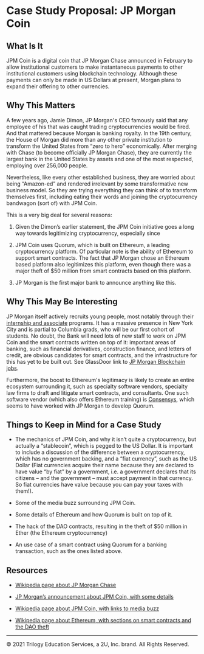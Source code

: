 # Case Study Proposal: JP Morgan Coin

## What Is It

JPM Coin is a digital coin that JP Morgan Chase announced in February to allow institutional customers to make instantaneous payments to other institutional customers using blockchain technology. Although these payments can only be made in US Dollars at present, Morgan plans to expand their offering to other currencies.

## Why This Matters

A few years ago, Jamie Dimon, JP Morgan's CEO famously said that any employee of his that was caught trading cryptocurrencies would be fired. And that mattered because Morgan is banking royalty. In the 19th century, the House of Morgan did more than any other private institution to transform the United States from “zero to hero” economically. After merging with Chase (to become officially JP Morgan Chase), they are currently the largest bank in the United States by assets and one of the most respected, employing over 256,000 people.

Nevertheless, like every other established business, they are worried about being “Amazon-ed” and rendered irrelevant by some transformative new business model. So they are trying everything they can think of to transform themselves first, including eating their words and joining the cryptocurrency bandwagon (sort of) with JPM Coin.

This is a very big deal for several reasons:

1. Given the Dimon’s earlier statement, the JPM Coin initiative goes a long way towards legitimizing cryptocurrency, especially since

2. JPM Coin uses Quorum, which is built on Ethereum, a leading cryptocurrency platform. Of particular note is the ability of Ethereum to support smart contracts. The fact that JP Morgan chose an Ethereum based platform also legitimizes this platform, even though there was a major theft of $50 million from smart contracts based on this platform.

3. JP Morgan is the first major bank to announce anything like this.

## Why This May Be Interesting

JP Morgan itself actively recruits young people, most notably through their [internship and associate](https://careers.jpmorgan.com/us/en/students/programs?)  programs. It has a massive presence in New York City and is partial to Columbia grads, who will be our first cohort of students. No doubt, the Bank will need lots of new staff to work on JPM Coin and the smart contracts written on top of it: important areas of banking, such as financial derivatives, construction finance, and letters of credit, are obvious candidates for smart contracts, and the infrastructure for this has yet to be built out. See GlassDoor link to [JP Morgan Blockchain jobs](https://www.glassdoor.com/Jobs/J-P-Morgan-blockchain-Jobs-EI_IE145.0,10_KO11,21.htm).

Furthermore, the boost to Ethereum's legitimacy is likely to create an entire ecosystem surrounding it, such as specialty software vendors, specialty law firms to draft and litigate smart contracts, and consultants. One such software vendor (which also offers Ethereum training) is [Consensys](https://consensys.net/), which seems to have worked with JP Morgan to develop Quorum.

## Things to Keep in Mind for a Case Study

* The mechanics of JPM Coin, and why it isn’t quite a cryptocurrency, but actually a “stablecoin”, which is pegged to the US Dollar. It is important to include a discussion of the difference between a cryptocurrency, which has no government backing, and a “fiat currency”, such as the US Dollar (Fiat currencies acquire their name because they are declared to have value “by fiat” by a government, i.e. a government declares that its citizens – and the government – must accept payment in that currency. So fiat currencies have value because you can pay your taxes with them!).

* Some of the media buzz surrounding JPM Coin.

* Some details of Ethereum and how Quorum is built on top of it.

* The hack of the DAO contracts, resulting in the theft of $50 million in Ether (the Ethereum cryptocurrency)

* An use case of a smart contract using Quorum for a banking transaction, such as the ones listed above.

## Resources

* [Wikipedia page about JP Morgan Chase](https://en.wikipedia.org/wiki/JPMorgan_Chase)

* [JP Morgan’s announcement about JPM Coin, with some details](https://www.jpmorgan.com/global/news/digital-coin-payments)

* [Wikipedia page about JPM Coin, with links to media buzz](https://en.wikipedia.org/wiki/JPM_Coin)

* [Wikipedia page about Ethereum, with sections on smart contracts and the DAO theft](https://en.wikipedia.org/wiki/Ethereum)

---
© 2021 Trilogy Education Services, a 2U, Inc. brand. All Rights Reserved.
